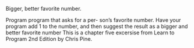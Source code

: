 
Bigger, better favorite number.

Program program that asks for a per-
son’s favorite number. Have your program add 1 to the number,
and then suggest the result as a bigger and better favorite number
This is a chapter five excersise from Learn to Program 2nd Edition by Chris Pine.